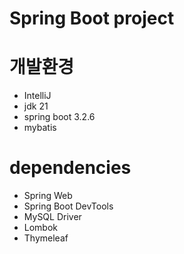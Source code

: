
# Spring Boot project

# 개발환경
- IntelliJ
- jdk 21
- spring boot 3.2.6
- mybatis

# dependencies
- Spring Web
- Spring Boot DevTools
- MySQL Driver
- Lombok
- Thymeleaf